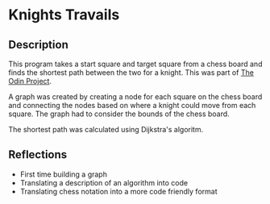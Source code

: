 # Knights Travails
## Description
This program takes a start square and target square from a chess board and finds
the shortest path between the two for a knight. This was part of [The Odin Project](https://www.theodinproject.com/paths/full-stack-ruby-on-rails/courses/ruby-programming/lessons/knights-travails).

A graph was created by creating a node for each square on the chess board and
connecting the nodes based on where a knight could move from each square. The
graph had to consider the bounds of the chess board.

The shortest path was calculated using Dijkstra's algoritm.

## Reflections
* First time building a graph
* Translating a description of an algorithm into code
* Translating chess notation into a more code friendly format